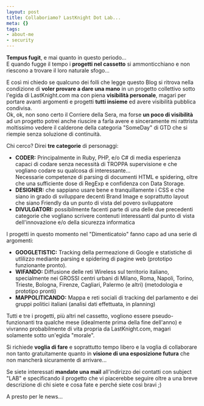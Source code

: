 ```yaml
--- 
layout: post
title: Collaboriamo? LastKnight Dot Lab...
meta: {}
tags: 
- about-me
- security
---
```

**Tempus fugit**, e mai quanto in questo periodo...  
E quando fugge il tempo i **progetti nel cassetto** si ammonticchiano e non riescono a trovare il loro naturale sfogo...  
  
E così mi chiedo se qualcuno dei folli che legge questo Blog si ritrova nella condizione di **voler provare a dare una mano** in un progetto collettivo sotto l'egida di LastKnight.com ma con piena **visibilità personale**, magari per portare avanti argomenti e progetti **tutti insieme** ed avere visibilità pubblica condivisa.  
Ok, ok, non sono certo il Corriere della Sera, ma forse **un poco di visibilità** ad un progetto potrei anche riuscire a farla avere e sinceramente mi rattrista moltissimo vedere il calderone della categoria "SomeDay" di GTD che si riempie senza soluzione di continuità.  
  
Chi cerco? Direi **tre categorie** di personaggi:  
  
*  **CODER:** Principalmente in Ruby, PHP, e/o C# di media esperienza capaci di codare senza necessità di TROPPA supervisione e che vogliano codare su qualcosa di interessante...  
    Necessarie competenze di parsing di documenti HTML e spidering, oltre che una sufficiente dose di RegExp e confidenza con Data Storage.
*  **DESIGNER:** che sappiano usare bene e tranquillamente  i CSS e che siano in grado di sviluppare decenti Brand Image e soprattutto layout che siano Friendly da un punto di vista del povero sviluppatore
*  **DIVULGATORI:** possibilmente facenti parte di una delle due precedenti categorie che vogliano scrivere contenuti interessanti dal punto di vista dell'innovazione e/o della sicurezza informatica  
  
I progetti in questo momento nel "Dimenticatoio" fanno capo ad una serie di argomenti:  
*  **GOOGLETISTIC:** Tracking della permeazione di Google e statistiche di utlilizzo mediante parsing e spidering di pagine web (prototipo funzionante pronto).  
*  **WIFANDO:** Diffusione delle reti Wireless sul territorio italiano, specialmente nei GROSSI centri urbani di Milano, Roma, Napoli, Torino, Trieste, Bologna, Firenze, Cagliari, Palermo (e altri) (metodologia e prototipo pronti)  
*  **MAPPOLITICANDO:** Mappa e reti sociali di tracking del parlamento e dei gruppi politici italiani (analisi dati effettuata, in planning)  
  
Tutti e tre i progetti, più altri nel cassetto, vogliono essere pseudo-funzionanti tra qualche mese (idealmente prima della fine dell'anno) e vivranno probabilmente di vita propria da LastKnight.com, magari solamente sotto un'egida "morale".  
  
Si richiede **voglia di fare** e soprattutto tempo libero e la voglia di collaborare non tanto gratuitamente quanto in **visione di una esposizione futura** che non mancherà sicuramente di arrivare...  
  
Se siete interessati **mandate una mail** all'indirizzo dei contatti con subject "LAB" e specificando il progetto che vi piacerebbe seguire oltre a una breve descrizione di chi siete e cosa fate e perché siete così bravi ;)  
  
A presto per le news... 
